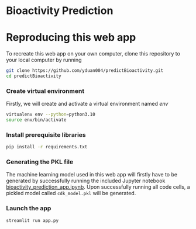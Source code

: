 # Bioactivity Prediction

# Reproducing this web app
To recreate this web app on your own computer, clone this repository to your local computer by running
```sh
git clone https://github.com/yduan004/predictBioactivity.git
cd predictBioactivity
```

### Create virtual environment
Firstly, we will create and activate a virtual environment named *env*
```sh
virtualenv env --python=python3.10
source env/bin/activate 
```
### Install prerequisite libraries

```sh
pip install -r requirements.txt
```

### Generating the PKL file

The machine learning model used in this web app will firstly have to be generated by successfully running the included Jupyter notebook [bioactivity_prediction_app.ipynb](https://github.com/yduan004/predictBioactivity/blob/main/bioactivity_prediction_app.ipynb). Upon successfully running all code cells, a pickled model called `cdk_model.pkl` will be generated.

###  Launch the app

```
streamlit run app.py
```
